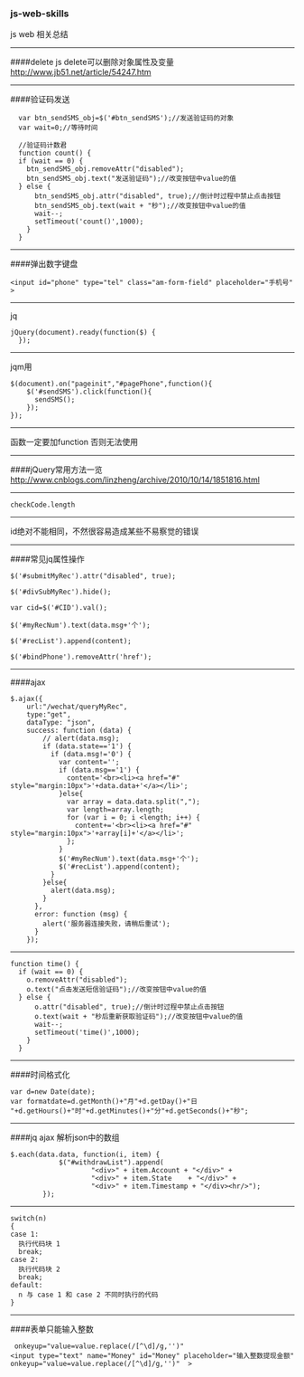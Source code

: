 ### js-web-skills
js web 相关总结
***
####delete  js delete可以删除对象属性及变量
http://www.jb51.net/article/54247.htm
***
####验证码发送
```
  var btn_sendSMS_obj=$('#btn_sendSMS');//发送验证码的对象
  var wait=0;//等待时间 

  //验证码计数君
  function count() {
  if (wait == 0) { 
    btn_sendSMS_obj.removeAttr("disabled"); 
    btn_sendSMS_obj.text("发送验证码");//改变按钮中value的值 
  } else { 
      btn_sendSMS_obj.attr("disabled", true);//倒计时过程中禁止点击按钮 
      btn_sendSMS_obj.text(wait + "秒");//改变按钮中value的值 
      wait--;
      setTimeout('count()',1000);
    }
  } 
```
***

####弹出数字键盘

```
<input id="phone" type="tel" class="am-form-field" placeholder="手机号" >
```
***
jq
```
jQuery(document).ready(function($) {  
  });
```

***
jqm用
```
$(document).on("pageinit","#pagePhone",function(){
    $('#sendSMS').click(function(){
      sendSMS();
    });
});

```
***

函数一定要加function 否则无法使用
***
####jQuery常用方法一览
http://www.cnblogs.com/linzheng/archive/2010/10/14/1851816.html
***
```
checkCode.length
```
***
id绝对不能相同，不然很容易造成某些不易察觉的错误
***
####常见jq属性操作
```
$('#submitMyRec').attr("disabled", true);

$('#divSubMyRec').hide();

var cid=$('#CID').val();

$('#myRecNum').text(data.msg+'个'); 

$('#recList').append(content);

$('#bindPhone').removeAttr('href');
```
***
####ajax 
```
$.ajax({
    url:"/wechat/queryMyRec",
    type:"get",
    dataType: "json",
    success: function (data) {
        // alert(data.msg);
        if (data.state=='1') {
          if (data.msg!='0') {
            var content='';
            if (data.msg=='1') {
              content='<br><li><a href="#" style="margin:10px">'+data.data+'</a></li>';
            }else{
              var array = data.data.split(",");
              var length=array.length;
              for (var i = 0; i <length; i++) {
                content+='<br><li><a href="#" style="margin:10px">'+array[i]+'</a></li>';
              };
            }
            $('#myRecNum').text(data.msg+'个'); 
            $('#recList').append(content);
          }
        }else{
          alert(data.msg);
        }
      },
      error: function (msg) {
        alert('服务器连接失败，请稍后重试');
      }
    });
```
***
```
function time() {
  if (wait == 0) { 
    o.removeAttr("disabled"); 
    o.text("点击发送短信验证码");//改变按钮中value的值 
  } else { 
      o.attr("disabled", true);//倒计时过程中禁止点击按钮 
      o.text(wait + "秒后重新获取验证码");//改变按钮中value的值 
      wait--;
      setTimeout('time()',1000);
    }
  } 
```
***
####时间格式化

```
var d=new Date(date); 
var formatdate=d.getMonth()+"月"+d.getDay()+"日 "+d.getHours()+"时"+d.getMinutes()+"分"+d.getSeconds()+"秒";

```
***
####jq ajax 解析json中的数组

```
$.each(data.data, function(i, item) {
            $("#withdrawList").append(
                    "<div>" + item.Account + "</div>" + 
                    "<div>" + item.State    + "</div>" +
                    "<div>" + item.Timestamp + "</div><hr/>");
        });
```
***

```
switch(n)
{
case 1:
  执行代码块 1
  break;
case 2:
  执行代码块 2
  break;
default:
  n 与 case 1 和 case 2 不同时执行的代码
}
```

***
####表单只能输入整数
```
 onkeyup="value=value.replace(/[^\d]/g,'')" 
<input type="text" name="Money" id="Money" placeholder="输入整数提现金额" onkeyup="value=value.replace(/[^\d]/g,'')"  >
```
